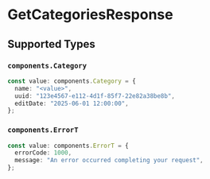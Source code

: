 # GetCategoriesResponse


## Supported Types

### `components.Category`

```typescript
const value: components.Category = {
  name: "<value>",
  uuid: "123e4567-e112-4d1f-85f7-22e82a38be8b",
  editDate: "2025-06-01 12:00:00",
};
```

### `components.ErrorT`

```typescript
const value: components.ErrorT = {
  errorCode: 1000,
  message: "An error occurred completing your request",
};
```

